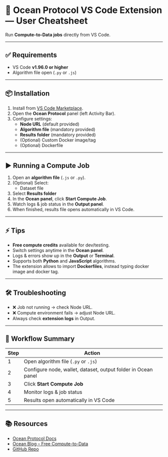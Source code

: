 # 🌊 Ocean Protocol VS Code Extension — User Cheatsheet

Run **Compute-to-Data jobs** directly from VS Code.

---

## ✅ Requirements

- VS Code **v1.96.0 or higher**
- Algorithm file open (`.py` or `.js`)

---

## 📦 Installation

1. Install from [VS Code Marketplace](https://marketplace.visualstudio.com/).
2. Open the **Ocean Protocol** panel (left Activity Bar).
3. Configure settings:
   - **Node URL** (default provided)
   - **Algorithm file** (mandatory provided)
   - **Results folder** (mandatory provided)
   - (Optional) Custom Docker image/tag
   - (Optional) Dockerfile

---

## ▶️ Running a Compute Job

1. Open an **algorithm file** (`.js` or `.py`).
2. (Optional) Select:
   - Dataset file
3. Select **Results folder**
4. In the **Ocean panel**, click **Start Compute Job**.
5. Watch logs & job status in the **Output panel**.
6. When finished, results file opens automatically in VS Code.

---

## ⚡ Tips

- **Free compute credits** available for dev/testing.
- Switch settings anytime in the **Ocean panel**.
- Logs & errors show up in the **Output** or **Terminal**.
- Supports both **Python** and **JavaScript** algorithms.
- The extension allows to import **Dockerfiles**, instead typing docker image and docker tag.

---

## 🛠️ Troubleshooting

- ❌ Job not running → check Node URL.
- ❌ Compute environment fails → adjust Node URL.
- Always check **extension logs** in Output.

---

## 🔄 Workflow Summary

| Step | Action                                                        |
| ---- | ------------------------------------------------------------- |
| 1    | Open algorithm file (`.py` or `.js`)                          |
| 2    | Configure node, wallet, dataset, output folder in Ocean panel |
| 3    | Click **Start Compute Job**                                   |
| 4    | Monitor logs & job status                                     |
| 5    | Results open automatically in VS Code                         |

---

## 📚 Resources

- [Ocean Protocol Docs](https://docs.oceanprotocol.com/developers/vscode)
- [Ocean Blog – Free Compute-to-Data](https://blog.oceanprotocol.com/free-compute-to-data-with-ocean-nodes-vscode-extension-1f8385cb077c)
- [GitHub Repo](https://github.com/oceanprotocol/vscode-extension)

